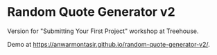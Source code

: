 # Random Quote Generator v2

Version for "Submitting Your First Project" workshop at Treehouse.

Demo at https://anwarmontasir.github.io/random-quote-generator-v2/. 
